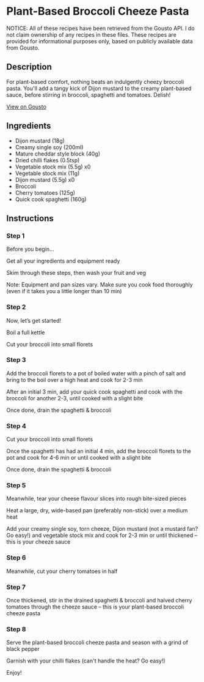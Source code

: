 # Plant-Based Broccoli Cheeze Pasta

NOTICE: All of these recipes have been retrieved from the Gousto API. I do not claim ownership of any recipes in these files. These recipes are provided for informational purposes only, based on publicly available data from Gousto.

## Description

For plant-based comfort, nothing beats an indulgently cheezy broccoli pasta. You'll add a tangy kick of Dijon mustard to the creamy plant-based sauce, before stirring in broccoli, spaghetti and tomatoes. Delish!

[View on Gousto](https://www.gousto.co.uk/recipes/cookbook/plant-based-broccoli-cheeze-pasta)

## Ingredients

- Dijon mustard (18g)
- Creamy single soy (200ml)
- Mature cheddar style block (40g)
- Dried chilli flakes (0.5tsp)
- Vegetable stock mix (5.5g) x0
- Vegetable stock mix (11g)
- Dijon mustard (5.5g) x0
- Broccoli
- Cherry tomatoes (125g)
- Quick cook spaghetti (160g)

## Instructions


### Step 1

Before you begin...

Get all your ingredients and equipment ready

Skim through these steps, then wash your fruit and veg

Note: Equipment and pan sizes vary. Make sure you cook food thoroughly (even if it takes you a little longer than 10 min)


### Step 2

Now, let’s get started!

Boil a full kettle

Cut your broccoli into small florets


### Step 3

Add the broccoli florets to a pot of boiled water with a pinch of salt and bring to the boil over a high heat and cook for 2-3 min

After an initial 3 min, add your quick cook spaghetti and cook with the broccoli for another 2-3, until cooked with a slight bite

Once done, drain the spaghetti & broccoli


### Step 4

Cut your broccoli into small florets

Once the spaghetti has had an initial 4 min, add the broccoli florets to the pot and cook for 4-6 min or until cooked with a slight bite

Once done, drain the spaghetti & broccoli


### Step 5

Meanwhile, tear your cheese flavour slices into rough bite-sized pieces

Heat a large, dry, wide-based pan (preferably non-stick) over a medium heat

Add your creamy single soy, torn cheeze, Dijon mustard (not a mustard fan? Go easy!) and vegetable stock mix and cook for 2-3 min or until thickened – this is your cheeze sauce


### Step 6

Meanwhile, cut your cherry tomatoes in half


### Step 7

Once thickened, stir in the drained spaghetti & broccoli and halved cherry tomatoes through the cheeze sauce – this is your plant-based broccoli cheeze pasta

### Step 8

Serve the plant-based broccoli cheeze pasta and season with a grind of black pepper

Garnish with your chilli flakes (can't handle the heat? Go easy!)

Enjoy!

